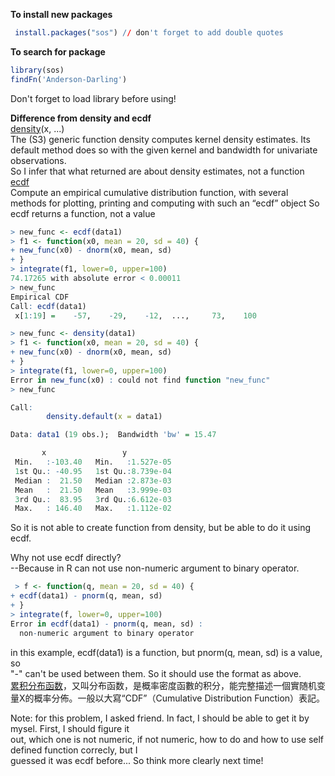 **To install new packages**     
```r
 install.packages("sos") // don't forget to add double quotes
```

**To search for package**  
```r
library(sos) 
findFn('Anderson-Darling') 
```  

Don't forget to load library before using!

**Difference from density and ecdf**  
[density](https://stat.ethz.ch/R-manual/R-devel/library/stats/html/density.html)(x, ...)  
The (S3) generic function density computes kernel density estimates. Its default method does so with the given kernel and bandwidth for univariate observations.  
So I infer that what returned are about density estimates, not a function  
[ecdf](https://stat.ethz.ch/R-manual/R-devel/library/stats/html/ecdf.html)  
Compute an empirical cumulative distribution function, with several methods for plotting, printing and computing with such an “ecdf” object 
So ecdf returns a function, not a value  

```r
> new_func <- ecdf(data1)
> f1 <- function(x0, mean = 20, sd = 40) {
+ new_func(x0) - dnorm(x0, mean, sd)
+ }
> integrate(f1, lower=0, upper=100)
74.17265 with absolute error < 0.00011
> new_func 
Empirical CDF 
Call: ecdf(data1)
 x[1:19] =    -57,    -29,    -12,  ...,     73,    100
```  

```r  
> new_func <- density(data1)
> f1 <- function(x0, mean = 20, sd = 40) {
+ new_func(x0) - dnorm(x0, mean, sd)
+ }
> integrate(f1, lower=0, upper=100)
Error in new_func(x0) : could not find function "new_func"  
> new_func

Call:
        density.default(x = data1)

Data: data1 (19 obs.);  Bandwidth 'bw' = 15.47

       x                 y            
 Min.   :-103.40   Min.   :1.527e-05  
 1st Qu.: -40.95   1st Qu.:8.739e-04  
 Median :  21.50   Median :2.873e-03  
 Mean   :  21.50   Mean   :3.999e-03  
 3rd Qu.:  83.95   3rd Qu.:6.612e-03  
 Max.   : 146.40   Max.   :1.112e-02   
 ```  
 
 So it is not able to create function from density, but be able to do it using ecdf.  
 
 Why not use ecdf directly?  
 --Because in R can not use non-numeric argument to binary operator.  
```r 
 > f <- function(q, mean = 20, sd = 40) {
+ ecdf(data1) - pnorm(q, mean, sd)
+ }
> integrate(f, lower=0, upper=100)
Error in ecdf(data1) - pnorm(q, mean, sd) : 
  non-numeric argument to binary operator  
```   
in this example, ecdf(data1) is a function, but pnorm(q, mean, sd) is a value, so  
"-" can't be used between them. So it should use the format as above.  
[累积分布函数](https://zh.wikipedia.org/wiki/%E7%B4%AF%E7%A7%AF%E5%88%86%E5%B8%83%E5%87%BD%E6%95%B0)，又叫分布函数，是概率密度函數的积分，能完整描述一個實随机变量X的概率分佈。一般以大寫“CDF”（Cumulative Distribution Function）表記。  

Note: for this problem, I asked friend. In fact, I should be able to get it by mysel. First, I should figure it  
out, which one is not numeric, if not numeric, how to do and how to use self defined function correcly, but I   
guessed it was ecdf before... So think more clearly next time!
